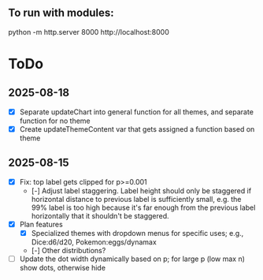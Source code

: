 ## To run with modules:
python -m http.server 8000
http://localhost:8000

# ToDo

## 2025-08-18
- [x] Separate updateChart into general function for all themes, and separate function for no theme
- [x] Create updateThemeContent var that gets assigned a function based on theme

## 2025-08-15
- [x] Fix: top label gets clipped for p>=0.001
  - [-] Adjust label staggering. Label height should only be staggered if horizontal distance to previous label is sufficiently small, e.g. the 99% label is too high because it's far enough from the previous label horizontally that it shouldn't be staggered.
- [x] Plan features
  - [x] Specialized themes with dropdown menus for specific uses; e.g., Dice:d6/d20, Pokemon:eggs/dynamax
  - [-] Other distributions?
- [ ] Update the dot width dynamically based on p; for large p (low max n) show dots, otherwise hide